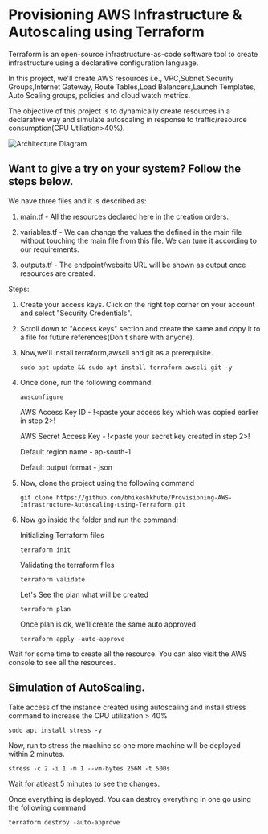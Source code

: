 # Provisioning AWS Infrastructure & Autoscaling using Terraform 

Terraform is an open-source infrastructure-as-code software tool to create infrastructure using a declarative configuration language. 

In this project, we'll create AWS resources i.e., VPC,Subnet,Security Groups,Internet Gateway, Route Tables,Load Balancers,Launch Templates, Auto Scaling groups, policies and cloud watch metrics. 

The objective of this project is to dynamically create resources in a declarative way and simulate autoscaling in response to traffic/resource consumption(CPU Utiliation>40%).


![Architecture Diagram](https://github.com/bhikeshkhute/Provisioning-AWS-Infrastructure-Autoscaling-using-Terraform/blob/master/Architecture_Diagram.jpg)

## Want to give a try on your system? Follow the steps below.

We have three files and it is described as:
1. main.tf - All the resources declared here in the creation orders.

2. variables.tf - We can change the values the defined in the main file without touching the main file from this file. We can tune it according to our requirements.

3. outputs.tf - The endpoint/website URL will be shown as output once resources are created.

Steps:

1. Create your access keys. Click on the right top corner on your account and select "Security Credentials".

2. Scroll down to "Access keys" section and create the same and copy it to a file for future references(Don't share with anyone).

3. Now,we'll install terraform,awscli and git as a prerequisite. 

    ```
    sudo apt update && sudo apt install terraform awscli git -y 
    ```
4. Once done, run the following command:

    ``` 
    awsconfigure 
    ```
      AWS Access Key ID - !<paste your access key which was copied earlier in step 2>!

      AWS Secret Access Key - !<paste your secret key created in step 2>!

      Default region name - ap-south-1

      Default output format - json

5. Now, clone the project using the following command 

    ``` 
    git clone https://github.com/bhikeshkhute/Provisioning-AWS-Infrastructure-Autoscaling-using-Terraform.git
    ```

6. Now go inside the folder and run the command:

    Initializing Terraform files
    ```
    terraform init
    ```

    Validating the terraform files
    ```
    terraform validate 
    ```
  
    Let's See the plan what will be created
    ```
    terraform plan
    ```

    Once plan is ok, we'll create the same auto approved
    ``` 
    terraform apply -auto-approve 
    ```

Wait for some time to create all the resource. You can also visit the AWS console to see all the resources. 

## Simulation of AutoScaling. 

Take access of the instance created using autoscaling and install stress command to increase the CPU utilization > 40%

```
sudo apt install stress -y
```

Now, run to stress the machine so one more machine will be deployed within 2 minutes.
```
stress -c 2 -i 1 -m 1 --vm-bytes 256M -t 500s
```
Wait for atleast 5 minutes to see the changes. 

Once everything is deployed. You can destroy everything in one go using the following command

```
terraform destroy -auto-approve
```
